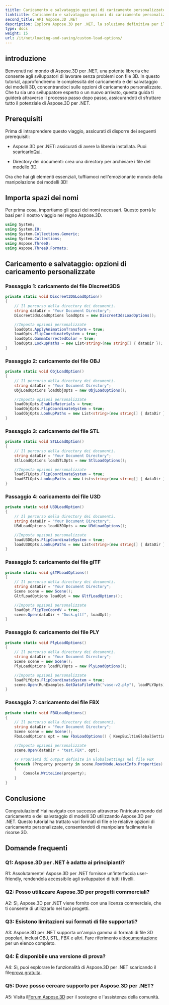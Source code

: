 ```yaml
---
tiitle: Caricamento e salvataggio opzioni di caricamento personalizzate
linktiitle: Caricamento e salvataggio opzioni di caricamento personalizzate
second_title: API Aspose.3D .NET
description: Esplora Aspose.3D per .NET, la soluzione definitiva per il caricamento e il salvataggio senza interruzioni dei modelli 3D.
type: docs
weight: 15
url: /it/net/loading-and-saving/custom-load-options/
---
```

## introduzione

Benvenuti nel mondo di Aspose.3D per .NET, una potente libreria che consente agli sviluppatori di lavorare senza problemi con file 3D. In questo tutorial, approfondiremo le complessità del caricamento e del salvataggio dei modelli 3D, concentrandoci sulle opzioni di caricamento personalizzate. Che tu sia uno sviluppatore esperto o un nuovo arrivato, questa guida ti guiderà attraverso il processo passo dopo passo, assicurandoti di sfruttare tutto il potenziale di Aspose.3D per .NET.

## Prerequisiti

Prima di intraprendere questo viaggio, assicurati di disporre dei seguenti prerequisiti:

-  Aspose.3D per .NET: assicurati di avere la libreria installata. Puoi scaricarlo[Qui](https://releases.aspose.com/3d/net/).

- Directory dei documenti: crea una directory per archiviare i file del modello 3D.

Ora che hai gli elementi essenziali, tuffiamoci nell'emozionante mondo della manipolazione dei modelli 3D!

## Importa spazi dei nomi

Per prima cosa, importiamo gli spazi dei nomi necessari. Questo porrà le basi per il nostro viaggio nel regno Aspose.3D.

```csharp
using System;
using System.IO;
using System.Collections.Generic;
using System.Collections;
using Aspose.ThreeD;
using Aspose.ThreeD.Formats;
```

## Caricamento e salvataggio: opzioni di caricamento personalizzate

### Passaggio 1: caricamento dei file Discreet3DS

```csharp
private static void Discreet3DSLoadOption()
{
    // Il percorso della directory dei documenti.
    string dataDir = "Your Document Directory";
    Discreet3dsLoadOptions loadOpts = new Discreet3dsLoadOptions();

    //Imposta opzioni personalizzate
    loadOpts.ApplyAnimationTransform = true;
    loadOpts.FlipCoordinateSystem = true;
    loadOpts.GammaCorrectedColor = true;
    loadOpts.LookupPaths = new List<string>(new string[] { dataDir });
}
```

### Passaggio 2: caricamento dei file OBJ

```csharp
private static void ObjLoadOption()
{
    // Il percorso della directory dei documenti.
    string dataDir = "Your Document Directory";
    ObjLoadOptions loadObjOpts = new ObjLoadOptions();

    //Imposta opzioni personalizzate
    loadObjOpts.EnableMaterials = true;
    loadObjOpts.FlipCoordinateSystem = true;
    loadObjOpts.LookupPaths = new List<string>(new string[] { dataDir });
}
```

### Passaggio 3: caricamento dei file STL

```csharp
private static void STLLoadOption()
{
    // Il percorso della directory dei documenti.
    string dataDir = "Your Document Directory";
    StlLoadOptions loadSTLOpts = new StlLoadOptions();

    //Imposta opzioni personalizzate
    loadSTLOpts.FlipCoordinateSystem = true;
    loadSTLOpts.LookupPaths = new List<string>(new string[] { dataDir });
}
```

### Passaggio 4: caricamento dei file U3D

```csharp
private static void U3DLoadOption()
{
    // Il percorso della directory dei documenti.
    string dataDir = "Your Document Directory";
    U3dLoadOptions loadU3DOpts = new U3dLoadOptions();

    //Imposta opzioni personalizzate
    loadU3DOpts.FlipCoordinateSystem = true;
    loadU3DOpts.LookupPaths = new List<string>(new string[] { dataDir });
}
```

### Passaggio 5: caricamento dei file glTF

```csharp
private static void glTFLoadOptions()
{
    // Il percorso della directory dei documenti.
    string dataDir = "Your Document Directory";
    Scene scene = new Scene();
    GltfLoadOptions loadOpt = new GltfLoadOptions();

    //Imposta opzioni personalizzate
    loadOpt.FlipTexCoordV = true;
    scene.Open(dataDir + "Duck.gltf", loadOpt);
}
```

### Passaggio 6: caricamento dei file PLY

```csharp
private static void PlyLoadOptions()
{
    // Il percorso della directory dei documenti.
    string dataDir = "Your Document Directory";
    Scene scene = new Scene();
    PlyLoadOptions loadPLYOpts = new PlyLoadOptions();

    //Imposta opzioni personalizzate
    loadPLYOpts.FlipCoordinateSystem = true;
    scene.Open(RunExamples.GetDataFilePath("vase-v2.ply"), loadPLYOpts);
}
```

### Passaggio 7: caricamento dei file FBX

```csharp
private static void FBXLoadOptions()
{
    // Il percorso della directory dei documenti.
    string dataDir = "Your Document Directory";
    Scene scene = new Scene();
    FbxLoadOptions opt = new FbxLoadOptions() { KeepBuiltinGlobalSettings = true };

    //Imposta opzioni personalizzate
    scene.Open(dataDir + "test.FBX", opt);

    // Proprietà di output definite in GlobalSettings nel file FBX
    foreach (Property property in scene.RootNode.AssetInfo.Properties)
    {
        Console.WriteLine(property);
    }
}
```

## Conclusione

Congratulazioni! Hai navigato con successo attraverso l'intricato mondo del caricamento e del salvataggio di modelli 3D utilizzando Aspose.3D per .NET. Questo tutorial ha trattato vari formati di file e le relative opzioni di caricamento personalizzate, consentendoti di manipolare facilmente le risorse 3D.

## Domande frequenti

### Q1: Aspose.3D per .NET è adatto ai principianti?

R1: Assolutamente! Aspose.3D per .NET fornisce un'interfaccia user-friendly, rendendola accessibile agli sviluppatori di tutti i livelli.

### Q2: Posso utilizzare Aspose.3D per progetti commerciali?

A2: Sì, Aspose.3D per .NET viene fornito con una licenza commerciale, che ti consente di utilizzarlo nei tuoi progetti.

### Q3: Esistono limitazioni sui formati di file supportati?

 A3: Aspose.3D per .NET supporta un'ampia gamma di formati di file 3D popolari, inclusi OBJ, STL, FBX e altri. Fare riferimento al[documentazione](https://reference.aspose.com/3d/net/) per un elenco completo.

### Q4: È disponibile una versione di prova?

A4: Sì, puoi esplorare le funzionalità di Aspose.3D per .NET scaricando il file[prova gratuita](https://releases.aspose.com/).

### Q5: Dove posso cercare supporto per Aspose.3D per .NET?

 A5: Visita il[Forum Aspose.3D](https://forum.aspose.com/c/3d/18) per il sostegno e l'assistenza della comunità.